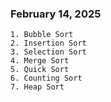 ### February 14, 2025
    1. Bubble Sort
    2. Insertion Sort
    3. Selection Sort
    4. Merge Sort
    5. Quick Sort
    6. Counting Sort
    7. Heap Sort
